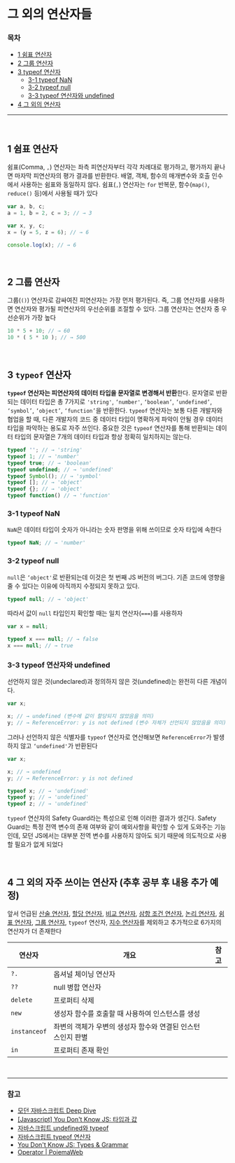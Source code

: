 # 그 외의 연산자들

### 목차

- [1 쉼표 연산자](#1-쉼표-연산자)
- [2 그룹 연산자](#2-그룹-연산자)
- [3 typeof 연산자](#3-typeof-연산자)
  - [3-1 typeof NaN](#3-1-typeof-NaN)
  - [3-2 typeof null](#3-2-typeof-null)
  - [3-3 typeof 연산자와 undefined](#3-3-typeof-연산자와-undefined)
- [4 그 외의 연산자](#4-그-외의-연산자)

***

<br>

## 1 쉼표 연산자

쉼표(Comma, `,`) 연산자는 좌측 피연산자부터 각각 차례대로 평가하고, 평가까지 끝나면 마자막 피연산자의 평가 결과를 반환한다. 배열, 객체, 함수의 매개변수와 호출 인수에서 사용하는 쉼표와 동일하지 않다. 쉼표(`,`) 연산자는 `for` 반복문, 함수(`map()`, `reduce()` 등)에서 사용될 때가 있다

```jsx
var a, b, c; 
a = 1, b = 2, c = 3; // → 3

var x, y, c; 
x = (y = 5, z = 6); // → 6

console.log(x); // → 6
```

<br>

## 2 그룹 연산자

그룹(`()`) 연산자로 감싸여진 피연산자는 가장 먼저 평가된다. 즉, 그룹 연산자를 사용하면 연산자와 평가될 피연산자의 우선순위를 조절할 수 있다. 그룹 연산자는 연산자 중 우선순위가 가장 높다

```jsx
10 * 5 + 10; // → 60
10 * ( 5 * 10 ); // → 500
```

<br>

## 3 `typeof` 연산자

**`typeof` 연산자는 피연산자의 데이터 타입을 문자열로 변경해서 반환**한다. 문자열로 반환되는 데이터 타입은 총 7가지로 `'string'`, `‘number'`, `‘boolean’`, `‘undefined’`, `‘symbol’`, `‘object’`, `‘function’`을 반환한다. `typeof` 연산자는 보통 다른 개발자와 협업을 할 때, 다른 개발자의 코드 중 데이터 타입이 명확하게 파악이 안될 경우 데이터 타입을 파악하는 용도로 자주 쓰인다. 중요한 것은 `typeof` 연산자를 통해 반환되는 데이터 타입의 문자열은 7개의 데이터 타입과 항상 정확히 일치하지는 않는다.

```jsx
typeof ''; // → 'string'
typeof 1; // → 'number'
typeof true; // → 'boolean'
typeof undefined; // → 'undefined'
typeof Symbol(); // → 'symbol'
typeof []; // → 'object'
typeof {}; // → 'object'
typeof function() // → 'function'
```

### 3-1 typeof NaN

`NaN`은 데이터 타입이 숫자가 아니라는 숫자 판명을 위해 쓰이므로 숫자 타입에 속한다

```jsx
typeof NaN; // → 'number'
```

### 3-2 typeof null

`null`은 `‘object'`로 반환되는데 이것은 첫 번째 JS 버전의 버그다. 기존 코드에 영향을 줄 수 있다는 이유에 아직까지 수정되지 못하고 있다.

```jsx
typeof null; // → 'object'
```

따라서 값이 `null` 타입인지 확인할 때는 일치 연산자(`===`)를 사용하자

```jsx
var x = null; 

typeof x === null; // → false
x === null; // → true
```

### 3-3 typeof 연산자와 undefined

선언하지 않은 것(undeclared)과 정의하지 않은 것(undefined)는 완전히 다른 개념이다.

```jsx
var x; 

x; // → undefined (변수에 값이 할당되지 않았음을 의미)
y; // → ReferenceError: y is not defined (변수 자체가 선언되지 않았음을 의미)
```

그러나 선언하지 않은 식별자를 `typeof` 연산자로 연산해보면 `ReferenceError`가 발생하지 않고 `‘undefined'`가 반환된다

```jsx
var x; 

x; // → undefined
y; // → ReferenceError: y is not defined

typeof x; // → 'undefined'
typeof y; // → 'undefined'
typeof z; // → 'undefined'
```

`typeof` 연산자의 Safety Guard라는 특성으로 인해 이러한 결과가 생긴다. Safety Guard는 특정 전역 변수의 존재 여부와 같이 예외사항을 확인할 수 있게 도와주는 기능인데, 모던 JS에서는 대부분 전역 변수를 사용하지 않아도 되기 때문에 의도적으로 사용할 필요가 없게 되었다

<br>

## 4 그 외의 자주 쓰이는 연산자 (추후 공부 후 내용 추가 예정)

앞서 언급된 [산술 연산자](), [할당 연산자](), [비교 연산자](), [삼항 조건 연산자](), [논리 연산자](), [쉼표 연산자](), [그룹 연산자](), `typeof` 연산자, [지수 연산자]()를 제외하고 추가적으로 6가지의 연산자가 더 존재한다

| 연산자       | 개요                                                        | 참고 |
| ------------ | ----------------------------------------------------------- | ---- |
| `?.`         | 옵셔널 체이닝 연산자                                        |      |
| `??`         | null 병합 연산자                                            |      |
| `delete`     | 프로퍼티 삭제                                               |      |
| `new`        | 생성자 함수를 호출할 때 사용하여 인스턴스를 생성            |      |
| `instanceof` | 좌변의 객체가 우변의 생성자 함수와 연결된 인스턴스인지 판별 |      |
| `in`         | 프로퍼티 존재 확인                                          |      |

<br>

***

### 참고

- [모던 자바스크립트 Deep Dive](http://www.yes24.com/Product/Goods/92742567)
- [[Javascript] You Don't Know JS: 타입과 값](https://baeharam.github.io/posts/javascript/jsyou-dont-know-js-value-and-type/)
- [자바스크립트 undefined와 typeof](https://www.huskyhoochu.com/typeof/)
- [자바스크립트 typeof 연산자](https://velog.io/@junseublim/자바스크립트-타입에-대한-완벽하게-알아보자)
- [You Don't Know JS: Types & Grammar](https://www.oreilly.com/library/view/you-dont-know/9781491905159/ch01.html)
- [Operator | PoiemaWeb](https://poiemaweb.com/js-operator)